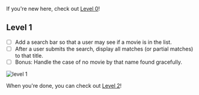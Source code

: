 If you're new here, check out [Level 0](https://gist.github.com/beth/3e7eb34ff1a46b674d40ece896c593c2)!

## Level 1

- [ ] Add a search bar so that a user may see if a movie is in the list.
- [ ] After a user submits the search, display all matches (or partial matches) to that title.
- [ ] Bonus: Handle the case of no movie by that name found gracefully.

![level 1](https://cloud.githubusercontent.com/assets/7968370/26704434/d3c14332-46e3-11e7-9051-1c2e79f9c172.png)

When you're done, you can check out [Level 2](https://gist.github.com/beth/f447b5a6c9e3ce292469307e515f5cb1)!
